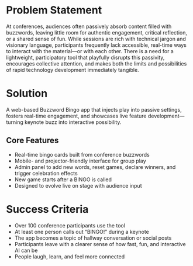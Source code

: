 # Problem Statement
At conferences, audiences often passively absorb content filled with buzzwords, leaving little room for authentic engagement, critical reflection, or a shared sense of fun. While sessions are rich with technical jargon and visionary language, participants frequently lack accessible, real-time ways to interact with the material—or with each other. There is a need for a lightweight, participatory tool that playfully disrupts this passivity, encourages collective attention, and makes both the limits and possibilities of rapid technology development immediately tangible.

# Solution
A web-based Buzzword Bingo app that injects play into passive settings, fosters real-time engagement, and showcases live feature development—turning keynote buzz into interactive possibility.

## Core Features
- Real-time bingo cards built from conference buzzwords
- Mobile- and projector-friendly interface for group play
- Admin panel to add new words, reset games, declare winners, and trigger celebration effects
- New game starts after a BINGO is called
- Designed to evolve live on stage with audience input

# Success Criteria
- Over 100 conference participants use the tool
- At least one person calls out “BINGO!” during a keynote
- The app becomes a topic of hallway conversation or social posts
- Participants leave with a clearer sense of how fast, fun, and interactive AI can be
- People laugh, learn, and feel more connected